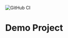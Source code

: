 ![GitHub CI](https://github.com/blocker147/demo_with_mave_actions/actions/workflows/maven.yml/badge.svg)

# Demo Project
